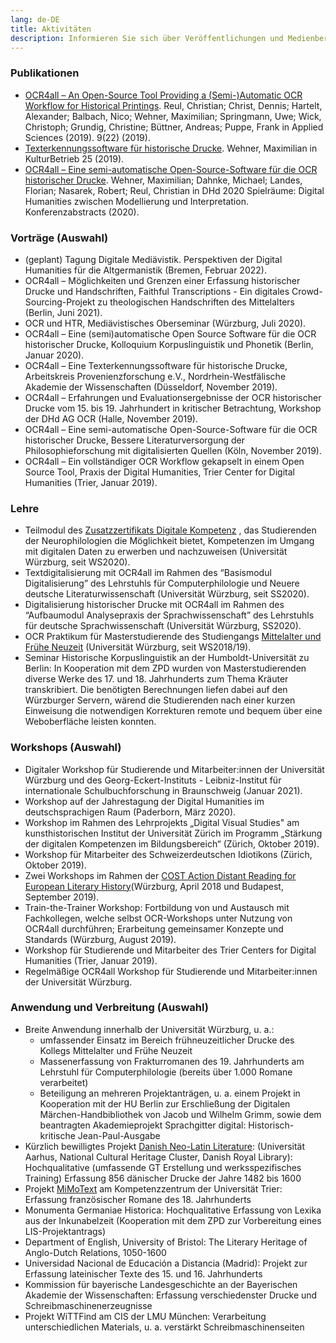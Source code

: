 ```yaml
---
lang: de-DE
title: Aktivitäten
description: Informieren Sie sich über Veröffentlichungen und Medienberichte
---
```

### Publikationen
- [OCR4all – An
  Open-Source Tool Providing a (Semi-)Automatic OCR Workflow for
  Historical Printings](https://www.mdpi.com/2076-3417/9/22/4853/htm). Reul, Christian; Christ, Dennis; Hartelt,
		Alexander; Balbach, Nico; Wehner, Maximilian; Springmann, Uwe; Wick,
		Christoph; Grundig, Christine; Büttner, Andreas; Puppe, Frank in
		Applied Sciences (2019). 9(22) (2019).
- [Texterkennungssoftware für historische Drucke](http://www.kulturbetrieb-magazin.de/fileadmin/user_upload/kulturbetrieb-magazin/magazin/KulturBetrieb-2019-Ausgabe-2-November.pdf). Wehner, Maximilian in KulturBetrieb 25
		(2019).
- [OCR4all –
  Eine semi-automatische Open-Source-Software für die OCR historischer
  Drucke](https://zenodo.org/record/3666690#.YC6JPS1XbfY). Wehner, Maximilian; Dahnke, Michael; Landes, Florian;
		Nasarek, Robert; Reul, Christian in DHd 2020 Spielräume: Digital
		Humanities zwischen Modellierung und Interpretation.
		Konferenzabstracts (2020).

### Vorträge (Auswahl)
- (geplant) Tagung Digitale Mediävistik. Perspektiven der Digital
		Humanities für die Altgermanistik (Bremen, Februar 2022).
- OCR4all – Möglichkeiten und Grenzen einer Erfassung
		historischer Drucke und Handschriften, Faithful Transcriptions - Ein
		digitales Crowd-Sourcing-Projekt zu theologischen Handschriften des
		Mittelalters (Berlin, Juni 2021).
- OCR und HTR, Mediävistisches Oberseminar (Würzburg, Juli 2020).
- OCR4all – Eine (semi)automatische Open Source Software für die OCR
		historischer Drucke, Kolloquium Korpuslinguistik und Phonetik (Berlin,
		Januar 2020).
- OCR4all – Eine Texterkennungssoftware für historische Drucke,
		Arbeitskreis Provenienzforschung e.V., Nordrhein-Westfälische Akademie
		der Wissenschaften (Düsseldorf, November 2019).
- OCR4all – Erfahrungen und Evaluationsergebnisse der OCR
		historischer Drucke vom 15. bis 19. Jahrhundert in kritischer
		Betrachtung, Workshop der DHd AG OCR (Halle, November 2019).
- OCR4all – Eine semi-automatische Open-Source-Software für die OCR
		historischer Drucke, Bessere Literaturversorgung der
		Philosophieforschung mit digitalisierten Quellen (Köln, November
		2019).
- OCR4all – Ein vollständiger OCR Workflow gekapselt in einem Open
		Source Tool, Praxis der Digital Humanities, Trier Center for Digital
		Humanities (Trier, Januar 2019).

### Lehre
- Teilmodul des [Zusatzzertifikats
			Digitale Kompetenz](https://www.neuphil.uni-wuerzburg.de/anglistik/studium/im-studium/zusatzzertifikat-digitale-kompetenz/)
  , das Studierenden der Neurophilologien die Möglichkeit bietet, Kompetenzen im Umgang mit
  digitalen Daten zu erwerben und nachzuweisen (Universität Würzburg, seit WS2020).
- Textdigitalisierung mit OCR4all im Rahmen des “Basismodul
		Digitalisierung” des Lehrstuhls für Computerphilologie und Neuere
		deutsche Literaturwissenschaft (Universität Würzburg, seit SS2020).
- Digitalisierung historischer Drucke mit OCR4all im Rahmen des
		“Aufbaumodul Analysepraxis der Sprachwissenschaft” des Lehrstuhls für
		deutsche Sprachwissenschaft (Universität Würzburg, SS2020).
- OCR Praktikum für Masterstudierende des Studiengangs <a
		href="http://www.mfn.uni-wuerzburg.de/masterstudiengang/">Mittelalter
			und Frühe Neuzeit</a> (Universität Würzburg, seit WS2018/19).
- Seminar Historische Korpuslinguistik an der Humboldt-Universität zu
		Berlin: In Kooperation mit dem ZPD wurden von Masterstudierenden
		diverse Werke des 17. und 18. Jahrhunderts zum Thema Kräuter
		transkribiert. Die benötigten Berechnungen liefen dabei auf den
		Würzburger Servern, wärend die Studierenden nach einer kurzen
		Einweisung die notwendigen Korrekturen remote und bequem über eine
		Weboberfläche leisten konnten.
  
### Workshops (Auswahl)
- Digitaler Workshop für Studierende und Mitarbeiter:innen der
		Universität Würzburg und des Georg-Eckert-Instituts - Leibniz-Institut
		für internationale Schulbuchforschung in Braunschweig (Januar 2021).
- Workshop auf der Jahrestagung der Digital Humanities im
		deutschsprachigen Raum (Paderborn, März 2020).
- Workshop im Rahmen des Lehrprojekts „Digital Visual Studies" am
		kunsthistorischen Institut der Universität Zürich im Programm
		„Stärkung der digitalen Kompetenzen im Bildungsbereich“ (Zürich,
		Oktober 2019).
- Workshop für Mitarbeiter des Schweizerdeutschen Idiotikons (Zürich,
		Oktober 2019).
- Zwei Workshops im Rahmen der [COST Action Distant Reading
			for European Literary History](https://www.distant-reading.net/)(Würzburg, April 2018 und Budapest,
		September 2019).
- Train-the-Trainer Workshop: Fortbildung von und Austausch mit
		Fachkollegen, welche selbst OCR-Workshops unter Nutzung von OCR4all
		durchführen; Erarbeitung gemeinsamer Konzepte und Standards (Würzburg,
		August 2019).
- Workshop für Studierende und Mitarbeiter des Trier Centers for
		Digital Humanities (Trier, Januar 2019).
- Regelmäßige OCR4all Workshop für Studierende und Mitarbeiter:innen
		der Universität Würzburg.

### Anwendung und Verbreitung (Auswahl)
- Breite Anwendung innerhalb der Universität Würzburg, u. a.:
   - umfassender Einsatz im Bereich frühneuzeitlicher Drucke des
			Kollegs Mittelalter und Frühe Neuzeit
   - Massenerfassung von Frakturromanen des 19. Jahrhunderts am
			Lehrstuhl für Computerphilologie (bereits über 1.000 Romane
			verarbeitet)
   - Beteiligung an mehreren Projektanträgen, u. a. einem Projekt in
			Kooperation mit der HU Berlin zur Erschließung der Digitalen
			Märchen-Handbibliothek von Jacob und Wilhelm Grimm, sowie dem
			beantragten Akademieprojekt Sprachgitter digital:
			Historisch-kritische Jean-Paul-Ausgabe
- Kürzlich bewilligtes Projekt [Danish
  Neo-Latin Literature](https://kulturarvscluster.kb.dk/projekter/danish-neo-latin-literature-digitalisering-af-danmarks-latinsksprogede-kulturarv-fra-perioden-1482-1600):
   (Universität Aarhus, National Cultural
		Heritage Cluster, Danish Royal Library): Hochqualitative (umfassende
		GT Erstellung und werksspezifisches Training) Erfassung 856 dänischer
		Drucke der Jahre 1482 bis 1600
- Projekt [MiMoText](https://www.mimotext.uni-trier.de/) am Kompetenzzentrum der Universität Trier: Erfassung französischer
		Romane des 18. Jahrhunderts
- Monumenta Germaniae Historica: Hochqualitative Erfassung von Lexika
		aus der Inkunabelzeit (Kooperation mit dem ZPD zur Vorbereitung eines
		LIS-Projektantrags)
- Department of English, University of Bristol: The Literary Heritage
		of Anglo-Dutch Relations, 1050-1600
- Universidad Nacional de Educación a Distancia (Madrid): Projekt zur
		Erfassung lateinischer Texte des 15. und 16. Jahrhunderts
- Kommission für bayerische Landesgeschichte an der Bayerischen
		Akademie der Wissenschaften: Erfassung verschiedenster Drucke und
		Schreibmaschinenerzeugnisse
- Projekt WiTTFind am CIS der LMU München: Verarbeitung
		unterschiedlichen Materials, u. a. verstärkt Schreibmaschinenseiten
